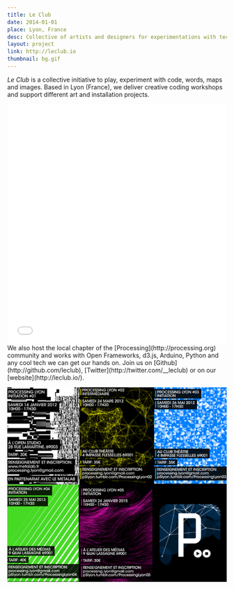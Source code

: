 ```yaml
---
title: Le Club
date: 2014-01-01
place: Lyon, France
desc: Collective of artists and designers for experimentations with technology projects
layout: project
link: http://leclub.io
thumbnail: bg.gif
---
```


*Le Club* is a collective initiative to play, experiment with code, words, maps and images. Based in Lyon (France), we deliver creative coding workshops and support different art and installation projects.

<iframe src="./demo.html" allowFullScreen="true" quality="high" width="100%" height="550px" align="middle" allowScriptAccess="always" frameborder="0"></iframe>

<br>
We also host the local chapter of the [Processing](http://processing.org) community and works with Open Frameworks, d3.js, Arduino, Python and any cool tech we can get our hands on. Join us on [Github](http://github.com/leclub), [Twitter](http://twitter.com/__leclub) or on our [website](http://leclub.io/).

![](processingLyon.png)
